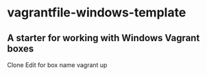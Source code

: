 # vagrantfile-windows-template

## A starter for working with Windows Vagrant boxes

Clone
Edit for box name
vagrant up
